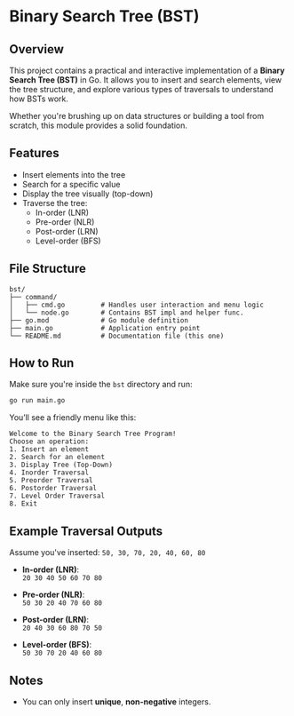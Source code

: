 # Binary Search Tree (BST)

## Overview
This project contains a practical and interactive implementation of a **Binary Search Tree (BST)** in Go. It allows you to insert and search elements, view the tree structure, and explore various types of traversals to understand how BSTs work.

Whether you're brushing up on data structures or building a tool from scratch, this module provides a solid foundation.

## Features
- Insert elements into the tree
- Search for a specific value
- Display the tree visually (top-down)
- Traverse the tree:
  - In-order (LNR)
  - Pre-order (NLR)
  - Post-order (LRN)
  - Level-order (BFS)

## File Structure
```
bst/
├── command/
│   ├── cmd.go         # Handles user interaction and menu logic
│   └── node.go        # Contains BST impl and helper func.
├── go.mod             # Go module definition
├── main.go            # Application entry point
└── README.md          # Documentation file (this one)
```

## How to Run
Make sure you're inside the `bst` directory and run:
```bash
go run main.go
```

You’ll see a friendly menu like this:

```
Welcome to the Binary Search Tree Program!
Choose an operation:
1. Insert an element
2. Search for an element
3. Display Tree (Top-Down)
4. Inorder Traversal
5. Preorder Traversal
6. Postorder Traversal
7. Level Order Traversal
8. Exit
```

## Example Traversal Outputs

Assume you've inserted: `50, 30, 70, 20, 40, 60, 80`

- **In-order (LNR)**:  
  `20 30 40 50 60 70 80`

- **Pre-order (NLR)**:  
  `50 30 20 40 70 60 80`

- **Post-order (LRN)**:  
  `20 40 30 60 80 70 50`

- **Level-order (BFS)**:  
  `50 30 70 20 40 60 80`



## Notes
- You can only insert **unique**, **non-negative** integers.

